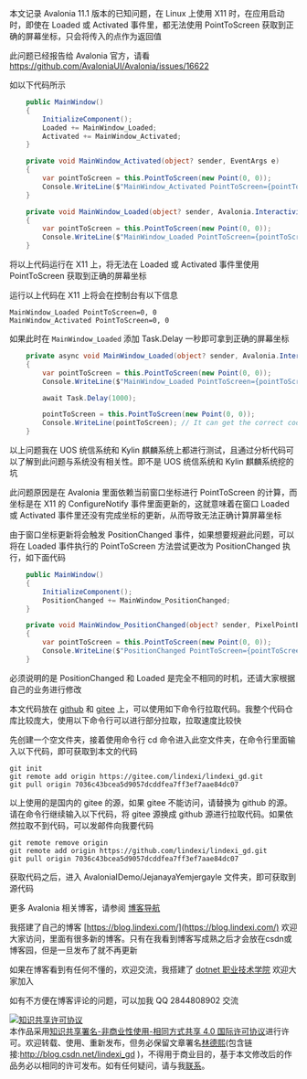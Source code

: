 
本文记录 Avalonia 11.1 版本的已知问题，在 Linux 上使用 X11 时，在应用启动时，即使在 Loaded 或 Activated 事件里，都无法使用 PointToScreen 获取到正确的屏幕坐标，只会将传入的点作为返回值

<!--more-->


<!-- CreateTime:2024/08/10 07:19:10 -->

<!-- 发布 -->
<!-- 博客 -->

此问题已经报告给 Avalonia 官方，请看 <https://github.com/AvaloniaUI/Avalonia/issues/16622>

如以下代码所示

```csharp
    public MainWindow()
    {
        InitializeComponent();
        Loaded += MainWindow_Loaded;
        Activated += MainWindow_Activated;
    }

    private void MainWindow_Activated(object? sender, EventArgs e)
    {
        var pointToScreen = this.PointToScreen(new Point(0, 0));
        Console.WriteLine($"MainWindow_Activated PointToScreen={pointToScreen}");
    }

    private void MainWindow_Loaded(object? sender, Avalonia.Interactivity.RoutedEventArgs e)
    {
        var pointToScreen = this.PointToScreen(new Point(0, 0));
        Console.WriteLine($"MainWindow_Loaded PointToScreen={pointToScreen}");
    }
```

将以上代码运行在 X11 上，将无法在 Loaded 或 Activated 事件里使用 PointToScreen 获取到正确的屏幕坐标

运行以上代码在 X11 上将会在控制台有以下信息

```
MainWindow_Loaded PointToScreen=0, 0
MainWindow_Activated PointToScreen=0, 0
```

如果此时在 `MainWindow_Loaded` 添加 Task.Delay 一秒即可拿到正确的屏幕坐标

```csharp
    private async void MainWindow_Loaded(object? sender, Avalonia.Interactivity.RoutedEventArgs e)
    {
        var pointToScreen = this.PointToScreen(new Point(0, 0));
        Console.WriteLine($"MainWindow_Loaded PointToScreen={pointToScreen}"); // It can not get the correct coordinates here!

        await Task.Delay(1000);

        pointToScreen = this.PointToScreen(new Point(0, 0));
        Console.WriteLine(pointToScreen); // It can get the correct coordinates.
    }
```

以上问题我在 UOS 统信系统和 Kylin 麒麟系统上都进行测试，且通过分析代码可以了解到此问题与系统没有相关性。即不是 UOS 统信系统和 Kylin 麒麟系统挖的坑

此问题原因是在 Avalonia 里面依赖当前窗口坐标进行 PointToScreen 的计算，而坐标是在 X11 的 ConfigureNotify 事件里面更新的，这就意味着在窗口 Loaded 或 Activated 事件里还没有完成坐标的更新，从而导致无法正确计算屏幕坐标

由于窗口坐标更新将会触发 PositionChanged 事件，如果想要规避此问题，可以将在 Loaded 事件执行的 PointToScreen 方法尝试更改为 PositionChanged 执行，如下面代码

```csharp
    public MainWindow()
    {
        InitializeComponent();
        PositionChanged += MainWindow_PositionChanged;
    }

    private void MainWindow_PositionChanged(object? sender, PixelPointEventArgs e)
    {
        var pointToScreen = this.PointToScreen(new Point(0, 0));
        Console.WriteLine($"PositionChanged PointToScreen={pointToScreen}");
    }
```

必须说明的是 PositionChanged 和 Loaded 是完全不相同的时机，还请大家根据自己的业务进行修改

本文代码放在 [github](https://github.com/lindexi/lindexi_gd/tree/7036c43bcea5d9057dcddfea7ff3ef7aae84dc07/AvaloniaIDemo/JejanayaYemjergayle) 和 [gitee](https://gitee.com/lindexi/lindexi_gd/tree/7036c43bcea5d9057dcddfea7ff3ef7aae84dc07/AvaloniaIDemo/JejanayaYemjergayle) 上，可以使用如下命令行拉取代码。我整个代码仓库比较庞大，使用以下命令行可以进行部分拉取，拉取速度比较快

先创建一个空文件夹，接着使用命令行 cd 命令进入此空文件夹，在命令行里面输入以下代码，即可获取到本文的代码

```
git init
git remote add origin https://gitee.com/lindexi/lindexi_gd.git
git pull origin 7036c43bcea5d9057dcddfea7ff3ef7aae84dc07
```

以上使用的是国内的 gitee 的源，如果 gitee 不能访问，请替换为 github 的源。请在命令行继续输入以下代码，将 gitee 源换成 github 源进行拉取代码。如果依然拉取不到代码，可以发邮件向我要代码

```
git remote remove origin
git remote add origin https://github.com/lindexi/lindexi_gd.git
git pull origin 7036c43bcea5d9057dcddfea7ff3ef7aae84dc07
```

获取代码之后，进入 AvaloniaIDemo/JejanayaYemjergayle 文件夹，即可获取到源代码

更多 Avalonia 相关博客，请参阅 [博客导航](https://blog.lindexi.com/post/%E5%8D%9A%E5%AE%A2%E5%AF%BC%E8%88%AA.html )


我搭建了自己的博客 [https://blog.lindexi.com/](https://blog.lindexi.com/) 欢迎大家访问，里面有很多新的博客。只有在我看到博客写成熟之后才会放在csdn或博客园，但是一旦发布了就不再更新

如果在博客看到有任何不懂的，欢迎交流，我搭建了 [dotnet 职业技术学院](https://t.me/dotnet_campus) 欢迎大家加入

如有不方便在博客评论的问题，可以加我 QQ 2844808902 交流

<a rel="license" href="http://creativecommons.org/licenses/by-nc-sa/4.0/"><img alt="知识共享许可协议" style="border-width:0" src="https://licensebuttons.net/l/by-nc-sa/4.0/88x31.png" /></a><br />本作品采用<a rel="license" href="http://creativecommons.org/licenses/by-nc-sa/4.0/">知识共享署名-非商业性使用-相同方式共享 4.0 国际许可协议</a>进行许可。欢迎转载、使用、重新发布，但务必保留文章署名[林德熙](http://blog.csdn.net/lindexi_gd)(包含链接:http://blog.csdn.net/lindexi_gd )，不得用于商业目的，基于本文修改后的作品务必以相同的许可发布。如有任何疑问，请与我[联系](mailto:lindexi_gd@163.com)。